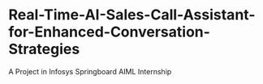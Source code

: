 # Real-Time-AI-Sales-Call-Assistant-for-Enhanced-Conversation-Strategies
A Project in Infosys Springboard AIML Internship
